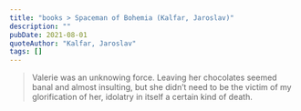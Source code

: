 ```yaml
---
title: "books > Spaceman of Bohemia (Kalfar, Jaroslav)"
description: ""
pubDate: 2021-08-01
quoteAuthor: "Kalfar, Jaroslav"
tags: []
---
```


> Valerie was an unknowing force. Leaving her chocolates seemed banal and almost insulting, but she didn’t need to be the victim of my glorification of her, idolatry in itself a certain kind of death.